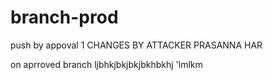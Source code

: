 # branch-prod
push by appoval 1
CHANGES BY ATTACKER PRASANNA HAR

on aprroved branch
ljbhkjbkjbkjbkhbkhj
'lmlkm
